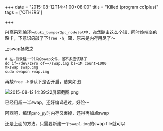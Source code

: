 +++
date = "2015-08-12T14:41:00+08:00"
title = "Killed (program cc1plus)"
tags = ['OTHERS']

+++

兴高采烈编译`kobuki_bumper2pc_nodelet`中，突然蹦出这么个错，同时终端变的略卡，下意识的敲了下`free -h`，囧，原来是内存用尽了～

上swap拯救之

    # 在~目录建一个1G的swap文件，差不多应该够了
    dd if=/dev/zero of=~/swap.img bs=1M count=1000
    mkswap swap.img
    sudo swapon swap.img

再敲`free -h`确认下是否开启，结果如图

![2015-08-12 14:39:22屏幕截图.png](http://7xivdp.com1.z0.glb.clouddn.com/2015/08/1834023921.png_xyz)

已经用超一半swap，还好编译通过，好险～

阿西吧，编译`pano_py`时内存又爆掉，还得再加点swap

还是上面的方法，只需要新建一个`swap1.img`的swap file就可以